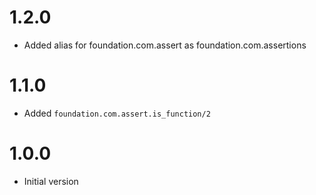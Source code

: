 # 1.2.0

* Added alias for foundation.com.assert as foundation.com.assertions

# 1.1.0

* Added `foundation.com.assert.is_function/2`

# 1.0.0

* Initial version
